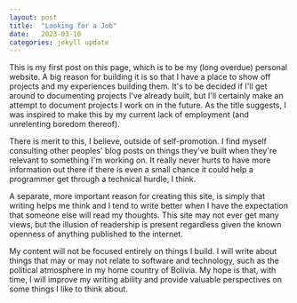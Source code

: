 ```yaml
---
layout: post
title:  "Looking for a Job"
date:   2023-03-10
categories: jekyll update
---
```


This is my first post on this page, which is to be my (long overdue) personal website. A big reason
for building it is so that I have a place to show off projects and my experiences building them.
It's to be decided if I'll get around to documenting projects I've already built, but I'll certainly
make an attempt to document projects I work on in the future. As the title suggests, I was inspired
to make this by my current lack of employment (and unrelenting boredom thereof).

There is merit to this, I believe, outside of self-promotion. I find myself consulting other
peoples' blog posts on things they've built when they're relevant to something I'm working on. It
really never hurts to have more information out there if there is even a small chance it could help
a programmer get through a technical hurdle, I think.

A separate, more important reason for creating this site, is simply that writing helps me think and
I tend to write better when I have the expectation that someone else will read my thoughts. This
site may not ever get many views, but the illusion of readership is present regardless given the
known openness of anything published to the internet.

My content will not be focused entirely on things I build. I will write about things that may or may not
relate to software and technology, such as the political atmosphere in my home country of Bolivia.
My hope is that, with time, I will improve my writing ability and provide valuable perspectives
on some things I like to think about.